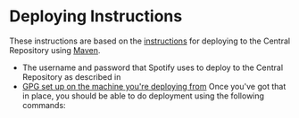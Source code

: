 # Deploying Instructions

These instructions are based on the [instructions](http://central.sonatype.org/pages/ossrh-guide.html)
for deploying to the Central Repository using [Maven](http://central.sonatype.org/pages/apache-maven.html).
- The username and password that Spotify uses to deploy to the Central Repository as described in
- [GPG set up on the machine you're deploying from](http://central.sonatype.org/pages/working-with-pgp-signatures.html)
Once you've got that in place, you should be able to do deployment using the following commands:

```